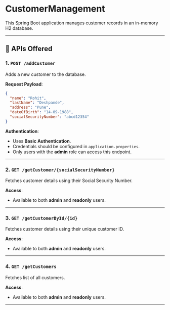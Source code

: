 # CustomerManagement

This Spring Boot application manages customer records in an in-memory H2 database.

---

## 📌 APIs Offered

### 1. `POST /addCustomer`

Adds a new customer to the database.

**Request Payload**:
```json
{
  "name": "Rohit",
  "lastName": "Deshpande",
  "address": "Pune",
  "dateOfBirth": "14-09-1988",
  "socialSecurityNumber": "abcd12354"
}
```

**Authentication**:
- Uses **Basic Authentication**.
- Credentials should be configured in `application.properties`.
- Only users with the **admin** role can access this endpoint.

---

### 2. `GET /getCustomer/{socialSecurityNumber}`

Fetches customer details using their Social Security Number.

**Access**:
- Available to both **admin** and **readonly** users.

---

### 3. `GET /getCustomerById/{id}`

Fetches customer details using their unique customer ID.

**Access**:
- Available to both **admin** and **readonly** users.

---

### 4. `GET /getCustomers`

Fetches list of all customers.

**Access**:
- Available to both **admin** and **readonly** users.

---
